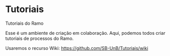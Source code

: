 Tutoriais
=========

Tutoriais do Ramo

Esse é um ambiente de criação em colaboração. Aqui, podemos todos criar tutoriais de processos do Ramo.

Usaremos o recurso Wiki:
https://github.com/SB-UnB/Tutoriais/wiki
